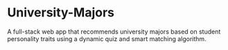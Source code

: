 # University-Majors
A full-stack web app that recommends university majors based on student personality traits using a dynamic quiz and smart matching algorithm.
